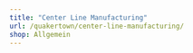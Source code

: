```yaml
---
title: "Center Line Manufacturing"
url: /quakertown/center-line-manufacturing/
shop: Allgemein
---
```

